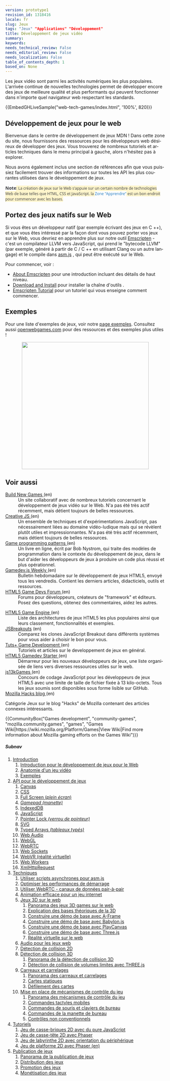 ```yaml
---
version: prototype1
revision_id: 1318416
locale: fr
slug: Jeux
tags: "Jeux" "Applications" "Développement"
title: Développement de jeux vidéo
summary: 
keywords: 
needs_technical_review: False
needs_editorial_review: False
needs_localization: False
table_of_contents_depth: 1
based_on: None
---
```

<div class="summary">
<p>Les jeux vidéo sont parmi les activités numériques les plus populaires. L'arrivée continue de nouvelles technologies permet de développer encore des jeux de meilleure qualité et plus performants qui peuvent fonctionner dans n'importe quel navigateur web respectant les standards.</p>
</div>

<div class="column-container">
<div class="column-half">
<p>{{EmbedGHLiveSample("web-tech-games/index.html", '100%', 820)}}</p>

<div class="column-container">
<div class="column-half">
<h2 id="Développement_de_jeux_pour_le_web">Développement de jeux pour le web</h2>

<p><span id="result_box" lang="fr"><span>Bienvenue dans le centre de développement de jeux MDN !</span> <span>Dans cette zone du site, nous fournissons des ressources pour les développeurs web désireux de développer des jeux.</span> <span>Vous trouverez de nombreux tutoriels et articles techniques dans le menu principal à gauche, alors n'hésitez pas à explorer.</span></span></p>

<p><span id="result_box" lang="fr"><span>Nous avons également inclus une section de références afin que vous puissiez facilement trouver des informations sur toutes les API les plus courantes utilisées dans le développement de jeux.</span></span></p>

<div class="note">
<p><strong style="border:0px; color:#3b3c40; font-family:'open sans',arial,sans-serif; font-size:14px; font-style:normal; font-weight:700; letter-spacing:normal; margin:0px; padding:0px; text-align:start; text-indent:0px; text-transform:none; white-space:normal">Note</strong><span style="background-color:#fff5cc; color:#3b3c40; font-family:'open sans',arial,sans-serif; font-size:12px; font-style:normal; font-weight:normal; letter-spacing:normal; text-align:start; text-indent:0px; text-transform:none; white-space:normal">: La création de jeux sur le Web s'appuie sur un certain nombre de technologies Web de base telles que HTML, CSS et JavaScript. la </span><a href="https://developer.mozilla.org/fr/Apprendre" style="font-size: 12px; font-style: normal; font-weight: normal; letter-spacing: normal; text-align: start; text-indent: 0px; text-transform: none; white-space: normal; color: rgb(33, 122, 192); text-decoration: none; margin: 0px; padding: 0px; border: 0px; font-family: 'open sans', arial, sans-serif;">Zone "Apprendre"</a><span style="background-color:#fff5cc; color:#3b3c40; font-family:'open sans',arial,sans-serif; font-size:12px; font-style:normal; font-weight:normal; letter-spacing:normal; text-align:start; text-indent:0px; text-transform:none; white-space:normal"> est un bon endroit pour commencer avec les bases.</span></p>
</div>
</div>

<div class="column-half">
<h2 id="Portez_des_jeux_natifs_sur_le_Web"><span class="short_text" id="result_box" lang="fr"><span>Portez des jeux natifs sur le Web</span></span></h2>

<p><span id="result_box" lang="fr"><span>Si vous êtes un développeur natif (par exemple écrivant des jeux en C ++), et que vous êtes intéressé par la façon dont vous pouvez porter vos jeux sur le Web, vous devriez en apprendre plus sur notre outil </span></span> <a href="http://kripken.github.io/emscripten-site/index.html">Emscripten</a> <span lang="fr"><span> - c'est un compilateur LLVM vers JavaScript, qui prend</span> <span>le "bytecode LLVM" (par exemple, généré à partir de C / C ++ en utilisant Clang ou un autre langage) et le compile dans </span></span> <a href="https://developer.mozilla.org/en-US/docs/Games/Tools/asm.js">asm.js</a> <span lang="fr"><span>, qui peut être exécuté sur le Web.</span></span></p>

<p>Pour commencer, voir :</p>

<ul>
 <li><a href="http://kripken.github.io/emscripten-site/docs/introducing_emscripten/about_emscripten.html">About Emscripten</a> pour une introduction incluant des détails de haut niveau.</li>
 <li><a href="http://kripken.github.io/emscripten-site/docs/getting_started/downloads.html">Download and Install</a> <span class="short_text" id="result_box" lang="fr"><span>pour installer la chaîne d'outils</span></span> .</li>
 <li><a href="http://kripken.github.io/emscripten-site/docs/getting_started/Tutorial.html">Emscripten Tutorial</a> pour un tutoriel qui vous enseigne comment commencer.</li>
</ul>
</div>
</div>

<div class="column-container">
<div class="column-half">
<h2 id="Exemples">Exemples</h2>

<p>Pour une liste d'exemples de jeux, voir notre <a href="https://developer.mozilla.org/en-US/docs/Games/Examples">page exemples</a>. Consultez aussi <a href="http://www.openwebgames.com/">openwebgames.com</a> pour des ressources et des exemples plus utiles !</p>
</div>
</div>

<p><a href="http://www.openwebgames.com"><img alt="" src="https://mdn.mozillademos.org/files/12790/owg-logo-dark.svg" style="display:block; margin:0px auto; width:400px" /></a></p>

<h2 id="Voir_aussi">Voir aussi</h2>

<div class="column-container">
<div class="column-half">
<dl>
 <dt><a href="http://buildnewgames.com/">Build New Games </a>(en)</dt>
 <dd>Un site collaboratif avec de nombreux tutoriels concernant le développement de jeux vidéo sur le Web. N'a pas été très actif récemment, mais détient toujours de belles ressources.</dd>
 <dt><a href="http://creativejs.com/">Creative JS </a>(en)</dt>
 <dd>Un ensemble de techniques et d'expérimentations JavaScript, pas nécessairement liées au domaine vidéo-ludique mais qui se révèlent plutôt utiles et impressionnantes. N'a pas été très actif récemment, mais détient toujours de belles ressources.</dd>
 <dt><a href="http://gameprogrammingpatterns.com/">Game programming patterns </a>(en)</dt>
 <dd>Un livre en ligne, écrit par Bob Nystrom, qui traite des modèles de programmation dans le contexte du développement de jeux, dans le but d'aider les développeurs de jeux à produire un code plus réussi et plus opérationnel.</dd>
 <dt><a href="http://gamedevjsweekly.com/">Gamedev.js Weekly </a>(en)</dt>
 <dd>Bulletin hebdomadaire sur le développement de jeux HTML5, envoyé tous les vendredis. Contient les derniers articles, didacticiels, outils et ressources.</dd>
 <dt><a href="http://www.html5gamedevs.com/">HTML5 Game Devs Forum </a>(en)</dt>
 <dd>Forums pour développeurs, créateurs de "framework" et éditeurs. Posez des questions, obtenez des commentaires, aidez les autres.</dd>
</dl>
</div>

<div class="column-half">
<dl>
 <dt><a href="http://html5gameengine.com/">HTML5 Game Engine </a>(en)</dt>
 <dd>Liste des architectures de jeux HTML5 les plus populaires ainsi que leurs classement, fonctionnalités et exemples.</dd>
 <dt><a href="http://www.jsbreakouts.org/">JSBreakouts</a> (en)</dt>
 <dd>Comparez les clones JavaScript Breakout dans différents systèmes pour vous aider à choisir le bon pour vous.</dd>
 <dt><a href="http://gamedevelopment.tutsplus.com/">Tuts+ Game Development </a>(en)</dt>
 <dd>Tutoriels et articles sur le developpement de jeux en général.</dd>
 <dt><a href="http://html5devstarter.enclavegames.com/">HTML5 Gamedev Starter </a>(en)</dt>
 <dd><span id="result_box" lang="fr"><span>Démarreur pour les nouveaux développeurs de jeux, une liste organisée de liens vers diverses ressources utiles sur le web.</span></span></dd>
 <dt><a href="http://js13kgames.com/">js13kGames </a>(en)</dt>
 <dd>Concours de codage JavaScript pour les développeurs de jeux HTML5 avec une limite de taille de fichier fixée à 13 kilo-octets. Tous les jeux soumis sont disponibles sous forme lisible sur GitHub.</dd>
 <dt><a href="https://hacks.mozilla.org/category/games/">Mozilla Hacks blog </a>(en)</dt>
</dl>

<p>Catégorie Jeux sur le blog "Hacks" de Mozilla contenant des articles connexes intéressants.</p>
</div>
</div>
</div>
</div>

<p>{{CommunityBox("Games development", "community-games", "mozilla.community.games", "games", "Games Wiki|https://wiki.mozilla.org/Platform/Games|View Wiki|Find more information about Mozilla gaming efforts on the Games Wiki")}}</p>

<h5 id="Subnav">Subnav</h5>

<ol>
 <li><a href="#">Introduction</a>

  <ol>
   <li><a href="https://developer.mozilla.org/fr/docs/Jeux/Introduction" title="/en-US/docs/Games/Introduction">Introduction pour le développement de jeux pour le Web</a></li>
   <li><a href="https://developer.mozilla.org/fr/docs/Jeux/Anatomie">Anatomie d'un jeu vidéo</a></li>
   <li><a href="https://developer.mozilla.org/fr/docs/Jeux/Exemples">Exemples</a></li>
  </ol>
 </li>
 <li><a href="/en-US/docs/Games/Tools">API pour le développement de jeux</a>
  <ol>
   <li><a href="https://developer.mozilla.org/fr/docs/Web/HTML/Canvas">Canvas</a></li>
   <li><a href="https://developer.mozilla.org/fr/docs/Web/CSS">CSS</a></li>
   <li><a href="https://developer.mozilla.org/fr/Apps/Build/User_notifications/Full_screen_api">Full Screen (<em>plein écran</em>)</a></li>
   <li><em><a href="https://developer.mozilla.org/en-US/docs/Web/API/Gamepad_API">Gamepad (manette)</a></em></li>
   <li><a href="https://developer.mozilla.org/fr/docs/Web/API/API_IndexedDB">IndexedDB</a></li>
   <li><a href="https://developer.mozilla.org/fr/docs/Web/JavaScript">JavaScript</a></li>
   <li><a href="https://developer.mozilla.org/fr/docs/WebAPI/Pointer_Lock">Pointer Lock <em>(verrou de pointeur)</em></a></li>
   <li><a href="https://developer.mozilla.org/fr/docs/Web/SVG">SVG</a></li>
   <li><a href="https://developer.mozilla.org/fr/docs/Web/JavaScript/Reference/Objets_globaux/TypedArray">Typed Arrays <em>(tableaux typés)</em></a></li>
   <li><a href="https://developer.mozilla.org/fr/docs/Web/API/Web_Audio_API">Web Audio</a></li>
   <li><a href="https://developer.mozilla.org/fr/docs/Web/API/WebGL_API">WebGL</a></li>
   <li><a href="https://developer.mozilla.org/fr/docs/Web/API/WebRTC_API">WebRTC</a></li>
   <li><a href="https://developer.mozilla.org/fr/docs/WebSockets">Web Sockets</a></li>
   <li><a href="https://developer.mozilla.org/fr/docs/Web/API/WebVR_API">WebVR (réalité virtuelle)</a></li>
   <li><a href="https://developer.mozilla.org/fr/docs/Web/API/Web_Workers_API">Web Workers</a></li>
   <li><a href="https://developer.mozilla.org/fr/docs/Web/API/XMLHttpRequest">XmlHttpRequest</a></li>
  </ol>
 </li>
 <li><a href="https://developer.mozilla.org/fr/docs/Games/Techniques">Techniques</a>
  <ol>
   <li><a href="https://developer.mozilla.org/fr/docs/Games/Techniques/Async_scripts" title="Especially when creating medium to large-sized games, async scripts are an essential technique to take advantage of, so that your game's JavaScript can be compiled off the main thread and be cached for future game running">Utiliser scripts asynchrones pour asm.js</a></li>
   <li><a href="https://developer.mozilla.org/fr/Apps/Fundamentals/Performance/Optimizing_startup_performance" title="How to make sure your game starts up quickly, smoothly, and without appearing to lock up the user's browser or device.">Optimiser les performances de démarrage</a></li>
   <li><a href="https://developer.mozilla.org/fr/docs/Games/Techniques/WebRTC_data_channels" title="In addition to providing support for audio and video communication, WebRTC lets you set up peer-to-peer data channels to exchange text or binary data actively between your players.">Utiliser WebRTC - canaux de données pair-à-pair</a></li>
   <li><a href="https://developer.mozilla.org/fr/docs/Games/Techniques/Efficient_animation_for_web_games">Animation efficace pour un jeu internet</a></li>
   <li><a href="https://developer.mozilla.org/fr/docs/Games/Techniques/3D_on_the_web">Jeux 3D sur le web</a>
    <ol>
     <li><a href="https://developer.mozilla.org/fr/docs/Games/Techniques/3D_on_the_web">Panorama des jeux 3D games sur le web</a></li>
     <li><a href="https://developer.mozilla.org/fr/docs/Games/Techniques/3D_on_the_web/Basic_theory">Explication des bases théoriques de la 3D</a></li>
     <li><a href="https://developer.mozilla.org/fr/docs/Games/Techniques/3D_on_the_web/Building_up_a_basic_demo_with_A-Frame">Construire une démo de base avec A-Frame</a></li>
     <li><a href="https://developer.mozilla.org/fr/docs/Games/Techniques/3D_on_the_web/Building_up_a_basic_demo_with_Babylon.js">Construire une démo de base avec Babylon.js</a></li>
     <li><a href="https://developer.mozilla.org/fr/docs/Games/Techniques/3D_on_the_web/Building_up_a_basic_demo_with_PlayCanvas">Construire une démo de base avec PlayCanvas</a></li>
     <li><a href="https://developer.mozilla.org/fr/docs/Games/Techniques/3D_on_the_web/Building_up_a_basic_demo_with_Three.js">Construire une démo de base avec Three.js</a></li>
     <li><a href="https://developer.mozilla.org/fr/docs/Games/Techniques/3D_on_the_web/WebVR">Réalité virtuelle sur le web</a></li>
    </ol>
   </li>
   <li><a href="https://developer.mozilla.org/fr/docs/Games/Techniques/Audio_for_Web_Games">Audio pour les jeux web</a></li>
   <li><a href="https://developer.mozilla.org/fr/docs/Games/Techniques/2D_collision_detection">Détection de collision 2D</a></li>
   <li><a href="https://developer.mozilla.org/fr/docs/Games/Techniques/3D_collision_detection">Détection de collision 3D</a>
    <ol>
     <li><a href="https://developer.mozilla.org/fr/docs/Games/Techniques/3D_collision_detection">Panorama de la détection de collision 3D</a></li>
     <li><a href="https://developer.mozilla.org/fr/docs/Games/Techniques/3D_collision_detection/Bounding_volume_collision_detection_with_THREE.js">Détection de collision de volumes limites avec THREE.js</a></li>
    </ol>
   </li>
   <li><a href="https://developer.mozilla.org/fr/docs/Games/Techniques/Tilemaps">Carreaux et carrelages</a>
    <ol>
     <li><a href="https://developer.mozilla.org/fr/docs/Games/Techniques/Tilemaps">Panorama des carreaux et carrelages</a></li>
     <li><a href="https://developer.mozilla.org/fr/docs/Games/Techniques/Tilemaps/Square_tilemaps_implementation%3A_Static_maps">Cartes statiques</a></li>
     <li><a href="https://developer.mozilla.org/fr/docs/Games/Techniques/Tilemaps/Square_tilemaps_implementation%3A_Scrolling_maps">Défilement des cartes</a></li>
    </ol>
   </li>
   <li><a href="https://developer.mozilla.org/fr/docs/Games/Techniques/Control_mechanisms">Mise en place de mécanismes de contrôle du jeu</a>
    <ol>
     <li><a href="https://developer.mozilla.org/fr/docs/Games/Techniques/Control_mechanisms">Panorama des mécanismes de contrôle du jeu</a></li>
     <li><a href="https://developer.mozilla.org/fr/docs/Games/Techniques/Control_mechanisms/Mobile_touch">Commandes tactyles mobiles</a></li>
     <li><a href="https://developer.mozilla.org/fr/docs/Games/Techniques/Control_mechanisms/Desktop_with_mouse_and_keyboard">Commandes de souris et claviers de bureau</a></li>
     <li><a href="https://developer.mozilla.org/fr/docs/Games/Techniques/Control_mechanisms/Desktop_with_gamepad">Commandes de la manette de bureau</a></li>
     <li><a href="https://developer.mozilla.org/fr/docs/Games/Techniques/Control_mechanisms/Other">Contrôles non conventionnels</a></li>
    </ol>
   </li>
  </ol>
 </li>
 <li><a href="https://developer.mozilla.org/fr/docs/Games/Workflows">Tutoriels</a>
  <ol>
   <li><a href="https://developer.mozilla.org/fr/docs/Games/Workflows/2D_Breakout_game_pure_JavaScript">Jeu de casse-briques 2D avec du pure JavaScript</a></li>
   <li><a href="https://developer.mozilla.org/fr/docs/Games/Tutorials/2D_breakout_game_Phaser">Jeu de casse-tête 2D avec Phaser</a></li>
   <li><a href="https://developer.mozilla.org/fr/docs/Games/Workflows/HTML5_Gamedev_Phaser_Device_Orientation_FR">Jeu de labyrinthe 2D avec orientation du périphérique</a></li>
   <li><a href="https://mozdevs.github.io/html5-games-workshop/en/guides/platformer/start-here/">Jeu de platforme 2D avec Phaser (en)</a></li>
  </ol>
 </li>
 <li><a href="https://developer.mozilla.org/fr/docs/Games/Publishing_games">Publication de jeux</a>
  <ol>
   <li><a href="https://developer.mozilla.org/fr/docs/Games/Publishing_games">Panorama de la publication de jeux</a></li>
   <li><a href="https://developer.mozilla.org/fr/docs/Games/Publishing_games/Game_distribution">Distribution des jeux</a></li>
   <li><a href="https://developer.mozilla.org/fr/docs/Games/Publishing_games/Game_promotion">Promotion des jeux</a></li>
   <li><a href="https://developer.mozilla.org/fr/docs/Games/Publishing_games/Game_monetization">Monétisation des jeux</a></li>
  </ol>
 </li>
</ol>

